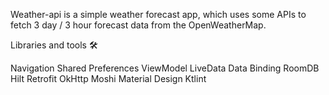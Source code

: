 Weather-api is a simple weather forecast app, which uses some APIs to fetch 3 day / 3 hour forecast data from the OpenWeatherMap.

Libraries and tools 🛠

Navigation
Shared Preferences
ViewModel
LiveData
Data Binding
RoomDB
Hilt
Retrofit
OkHttp
Moshi
Material Design
Ktlint
